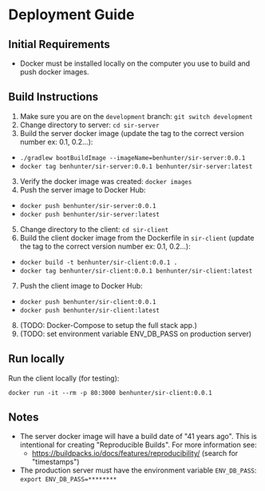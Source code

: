# Deployment Guide

## Initial Requirements

- Docker must be installed locally on the computer you use to build and push docker images.

## Build Instructions

1. Make sure you are on the `development` branch: `git switch development`
2. Change directory to server: `cd sir-server`
3. Build the server docker image (update the tag to the correct version number ex: 0.1, 0.2...):

  - `./gradlew bootBuildImage --imageName=benhunter/sir-server:0.0.1`
  - `docker tag benhunter/sir-server:0.0.1 benhunter/sir-server:latest`

3. Verify the docker image was created: `docker images`
4. Push the server image to Docker Hub:

- `docker push benhunter/sir-server:0.0.1`
- `docker push benhunter/sir-server:latest`

5. Change directory to the client: `cd sir-client`
6. Build the client docker image from the Dockerfile in `sir-client` (update the tag to the correct version number ex: 0.1, 0.2...):

  - `docker build -t benhunter/sir-client:0.0.1 .`
  - `docker tag benhunter/sir-client:0.0.1 benhunter/sir-client:latest`

7. Push the client image to Docker Hub:
 
  - `docker push benhunter/sir-client:0.0.1`
  - `docker push benhunter/sir-client:latest`
  
8. (TODO: Docker-Compose to setup the full stack app.)
9. (TODO: set environment variable ENV_DB_PASS on production server)

## Run locally

Run the client locally (for testing):

`docker run -it --rm -p 80:3000 benhunter/sir-client:0.0.1`

## Notes

- The server docker image will have a build date of "41 years ago". This is intentional for creating "Reproducible Builds". For more information see:
  - https://buildpacks.io/docs/features/reproducibility/ (search for "timestamps")
- The production server must have the environment variable `ENV_DB_PASS`: `export ENV_DB_PASS=********`
